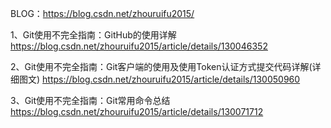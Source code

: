 BLOG：https://blog.csdn.net/zhouruifu2015/

1、Git使用不完全指南：GitHub的使用详解
https://blog.csdn.net/zhouruifu2015/article/details/130046352

2、Git使用不完全指南：Git客户端的使用及使用Token认证方式提交代码详解(详细图文)
https://blog.csdn.net/zhouruifu2015/article/details/130050960

3、Git使用不完全指南：Git常用命令总结
https://blog.csdn.net/zhouruifu2015/article/details/130071712
